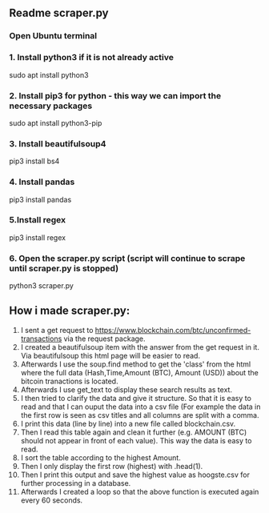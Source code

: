 ## Readme scraper.py

### Open Ubuntu terminal

### 1. Install python3 if it is not already active
   sudo apt install python3

### 2. Install pip3 for python - this way we can import the necessary packages
   sudo apt install python3-pip

### 3. Install beautifulsoup4
   pip3 install bs4

### 4. Install pandas
   pip3 install pandas

### 5.Install regex
   pip3 install regex 

### 6. Open the scraper.py script (script will continue to scrape until scraper.py is stopped)
   python3 scraper.py





## How i made scraper.py:
1. I sent a get request to https://www.blockchain.com/btc/unconfirmed-transactions via the request package.
2. I created a beautifulsoup item with the answer from the get request in it. Via beautifulsoup this html page will be easier to read.
3. Afterwards I use the soup.find method to get the 'class' from the html where the full data (Hash,Time,Amount (BTC), Amount (USD)) about the bitcoin tranactions is located.
4. Afterwards I use get_text to display these search results as text. 
5. I then tried to clarify the data and give it structure. So that it is easy to read and that I can ouput the data into a csv file (For example the data in the first row is seen as csv titles and all columns are split with a comma.
6. I print this data (line by line) into a new file called blockchain.csv.
7. Then I read this table again and clean it further (e.g. AMOUNT (BTC) should not appear in front of each value). This way the data is easy to read.
8. I sort the table according to the highest Amount. 
9. Then I only display the first row (highest) with .head(1).
10. Then I print this output and save the highest value as hoogste.csv for further processing in a database.
12. Afterwards I created a loop so that the above function is executed again every 60 seconds.
